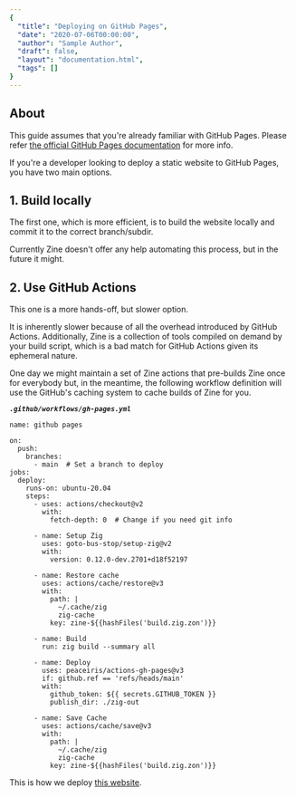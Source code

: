 ```yaml
---
{
  "title": "Deploying on GitHub Pages",
  "date": "2020-07-06T00:00:00",
  "author": "Sample Author",
  "draft": false,
  "layout": "documentation.html",
  "tags": []
}  
--- 
```

## About
This guide assumes that you're already familiar with GitHub Pages. Please refer [the official GitHub Pages documentation](https://pages.github.com/) for more info.

If you're a developer looking to deploy a static website to GitHub Pages, you have two main options.


## 1. Build locally
The first one, which is more efficient, is to build the website locally and commit it to the correct branch/subdir. 

Currently Zine doesn't offer any help automating this process, but in the future it might.


## 2. Use GitHub Actions
This one is a more hands-off, but slower option. 

It is inherently slower because of all the overhead introduced by GitHub Actions. Additionally, Zine is a collection of tools compiled on demand by your build script, which is a bad match for GitHub Actions given its ephemeral nature.

One day we might maintain a set of Zine actions that pre-builds Zine once for everybody but, in the meantime, the following workflow definition will use the GitHub's caching system to cache builds of Zine for you.

***`.github/workflows/gh-pages.yml`***
```
name: github pages

on:
  push:
    branches:
      - main  # Set a branch to deploy
jobs:
  deploy:
    runs-on: ubuntu-20.04
    steps:
      - uses: actions/checkout@v2
        with:
          fetch-depth: 0  # Change if you need git info

      - name: Setup Zig
        uses: goto-bus-stop/setup-zig@v2
        with:
          version: 0.12.0-dev.2701+d18f52197
          
      - name: Restore cache
        uses: actions/cache/restore@v3
        with:
          path: |
            ~/.cache/zig
            zig-cache
          key: zine-${{hashFiles('build.zig.zon')}}          

      - name: Build
        run: zig build --summary all
          
      - name: Deploy
        uses: peaceiris/actions-gh-pages@v3
        if: github.ref == 'refs/heads/main'
        with:
          github_token: ${{ secrets.GITHUB_TOKEN }}
          publish_dir: ./zig-out
          
      - name: Save Cache
        uses: actions/cache/save@v3
        with:
          path: |
            ~/.cache/zig
            zig-cache
          key: zine-${{hashFiles('build.zig.zon')}}          
```

This is how we deploy [this website](https://github.com/kristoff-it/zine-ssg.io).
